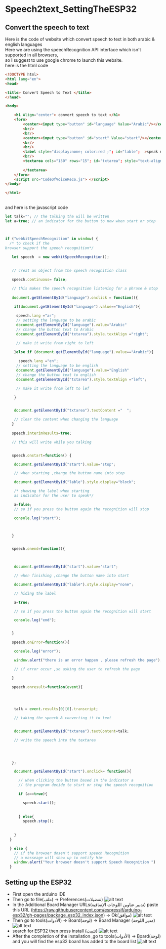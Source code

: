 # Speech2text_SettingTheESP32
## Convert the speech to text
Here is the code of website which convert speech to text in both arabic & english languages
<br/> Here we are using the speechRecognition API interface which isn't supported in all browsers,
<br/> so I suggest to use google chrome to launch this website. 
<br/> here is the html code
```html
<!DOCTYPE html>
<html lang="en">
<head>

<title> Convert Speech to Text </title>
</head>

<body>

    <h1 Align="center"> convert speech to text </h1>
    <form>
        <center><input type="button" id="language" Value="Arabic"/></center>
        <br/>
        <br/>
        <center><input type="button" id="start" Value="start"/></center>
        <br/>
        <br/>
        <label style="display:none; color:red ;"; id="lable";  >speak now</label>
        <br/>
        <textarea cols="130" rows="15"; id="txtarea"; style="text-align:right" > 
         
        </textarea>
    </form>
    <script src="CodeOfVoiceReco.js"> </script>
</body>

</html>
```
<br/> and here is the javascript code 
```javascript
let talk=""; // the talking tha will be written
let a=true; // an indicator for the button to now when start or stop



if ("webkitSpeechRecognition" in window) { 
  /* to check if the 
browser support the speech recognition*/

   let speech  = new webkitSpeechRecognition();
   
   
   // creat an object from the speech recognition class

   speech.continuous= false;

   // this makes the speech recognition listening for a phrase & stop
   
   document.getElementById("language").onclick = function(){

    if(document.getElementById("language").value=="English"){
      
     speech.lang ="ar"; 
     // setting the language to be arabic
     document.getElementById("language").value="Arabic"
     // change the button text to Arabic
     document.getElementById("txtarea").style.textAlign ="right";

     // make it write from right to left
     
    }else if (document.getElementById("language").value=="Arabic"){

      speech.lang ="en"; 
     // setting the language to be english
     document.getElementById("language").value="English"
     // change the button text to english
     document.getElementById("txtarea").style.textAlign ="left";

     // make it write from left to lef

    }   


    document.getElementById("txtarea").textContent ="  "; 

    // clear the content when changing the language
   }
   
   speech.interimResults=true;

   // this will write while you talking


   speech.onstart=function() {

    document.getElementById("start").value="stop";

    // when starting ,change the button name into stop 

    document.getElementById("lable").style.display="block";

    /* showing the label when starting 
    as indicator for the user to speak*/

    a=false; 
    // so if you press the button again the recognition will stop

    console.log("start"); 



   }


   speech.onend=function(){

    

    document.getElementById("start").value="start";

    // when finishing ,change the button name into start

    document.getElementById("lable").style.display="none";

    // hiding the label

    a=true;

    // so if you press the button again the recognition will start

    console.log("end");


   }

   speech.onError=function(){

    console.log("error");

    window.alert("there is an error happen , please refresh the page");

    // if error occur ,so asking the user to refresh the page

   }

   speech.onresult=function(event){

    


    talk = event.results[0][0].transcript;

    // taking the speech & converting it to text


    document.getElementById("txtarea").textContent=talk;

    // write the speech into the textarea
    

    

   };

    document.getElementById("start").onclick= function(){

      // when clicking the button based in the indicator a 
      // the program decide to stsrt or stop the speech recognition

      if (a==true){ 

        speech.start();
    
    
      } else{
        speech.stop();
    
    
    }
  }

  } else {
    // if the browser dosen't support speech Recognition
    // a masseage will show up to notify him
    window.alert("Your browser doesn't support Speech Recognition ")
  }
```
## Setting up the ESP32
* First open the arduino IDE  
* Then go to file(ملف) -> Preferences(تفضيلات)
![alt text](https://github.com/Maashn5/Speech2text_SettingTheESP32/blob/main/Setting_ESP32/Picture1.png)
* In the Additional Board Manager URLs(تدبير عناوين اللوحات الإضاقية) paste this URL (https://raw.githubusercontent.com/espressif/arduino-esp32/gh-pages/package_esp32_index.json) -> Ok(موافق)
![alt text](https://github.com/Maashn5/Speech2text_SettingTheESP32/blob/main/Setting_ESP32/Picture2.png)
* Then go to tools(الأدوات) -> Board(لوحة) -> Board Manager (مدير اللوحة) 
![alt text](https://github.com/Maashn5/Speech2text_SettingTheESP32/blob/main/Setting_ESP32/Picture3.png)
* search for ESP32 then press install (تثبيت) 
![alt text](https://github.com/Maashn5/Speech2text_SettingTheESP32/blob/main/Setting_ESP32/Picture4.png)
* After the completion of the installation ,go to tools(الأدوات) -> Board(لوحة) and you will find the esp32 board has added to the board list
![alt text](https://github.com/Maashn5/Speech2text_SettingTheESP32/blob/main/Setting_ESP32/Picture5.png)


